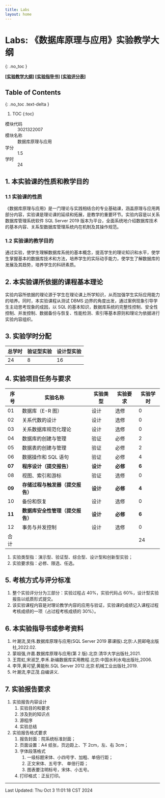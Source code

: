 ```yaml
---
title: Labs
layout: home
---
```


# Labs: 《数据库原理与应用》实验教学大纲
{: .no_toc }

**\[[实验教学大纲](./lab-syllabus.pdf)\] \[[实验指导书](./lab-book.pdf)\] \[[实验评分表](./lab-grade_table.pdf)\]**

## Table of Contents
{: .no_toc .text-delta }

1. TOC
{:toc}

<dl>
  <dt>模块代码</dt>
  <dd>3021322007</dd>
  <dt>模块名称</dt>
  <dd>数据库原理与应用</dd>
  <dt>学分</dt>
  <dd>1.5</dd>
  <dt>学时</dt>
  <dd>24</dd>
</dl>

## 1. 本实验课的性质和教学目的 

### 1.1 实验课的性质

《数据库原理与应用》是一门理论与实践相结合的专业基础课，涵盖原理与应用两部分内容，实验课是理论课的延续和拓展，是教学的重要环节。实验内容是以关系数据库管理系统软件 SQL Server 2019 版本为平台，全面系统地介绍数据库技术的基本内容、关系型数据库管理系统内在机制及其操作规范。

### 1.2 实验课的教学目的

通过实验，使学生理解数据库系统的基本概念，提高学生的理论知识和水平，使学生掌握基本的数据库技术和方法，培养学生的实际动手能力，使学生了解数据库的发展及其趋势，培养学生的科研素质。

## 2. 本实验课所依据的课程基本理论

实验内容所依据的理论源于学生在理论课上所学知识，从而加强学生实际应用能力的培养。同时，本实验课程从测试 DBMS 边界的角度出发，通过案例现象引导学生主动思考现象的成因，以 SQL 的基本知识，数据库系统的完整性控制、安全性控制、并发控制、数据备份与恢复、性能检测、索引等基本原则和理论为依据进行实验内容组织。

## 3. 实验学时分配

| 总学时 | 验证型实验 | 设计型实验 |
| --- | ----- | ----- |
| 24  | 8     | 16    |

## 4. 实验项目任务与要求

| 序号     | 实验名称               | 实验类型   | 实验要求   | 实验学时  |
| ------ | ------------------ | ------ | ------ | ----- |
| 01     | 数据库（E-R 图）         | 设计     | 选修     | 0     |
| 02     | 关系代数的设计            | 设计     | 选修     | 0     |
| 03     | 关系数据库规范化理论         | 设计     | 选修     | 0     |
| 04     | 数据库的创建与管理          | 验证     | 必修     | 2     |
| 05     | 数据表的创建与管理          | 验证     | 必修     | 2     |
| 06     | 数据操作和 SQL 语句       | 验证     | 必修     | 4     |
| **07** | **程序设计（提交报告）**     | **设计** | **必修** | **6** |
| 08     | 视图、索引和游标           | 验证     | 选修     | 0     |
| **09** | **存储过程与触发器（提交报告）** | **设计** | **必修** | **4** |
| 10     | 备份和恢复              | 设计     | 选修     | 0     |
| **11** | **数据库安全性管理（提交报告）** | **设计** | **必修** | **6** |
| 12     | 事务与并发控制            | 设计     | 选修     | 0     |
| 合计     |                    |        |        | 24    |

1. 实验类型指：演示型、验证型、综合型、设计型和创新型实验； 
2. 实验要求指：必修、限选、任选。

## 5. 考核方式与评分标准

1. 整个实验评分分为三部分：实验过程占 40%，实验代码占 60%，设计型实验报告以纸质形式提交。
2. 该实验课程内容是对理论教学内容的应用与验证，实验课的成绩记入课程过程考核成绩的一项（占过程考核成绩的 30%）。

## 6. 本实验指导书或参考资料

1. 叶潮流,吴伟.数据库原理与应用(SQL Server 2019 慕课版).北京:人民邮电出版社,2022.02.
2. 蒙祖强,许嘉.数据库原理与应用(第 2 版).北京:清华大学出版社,2021.
3. 王霓虹,宋淑芝,李禾.新编数据库实用教程.北京:中国水利水电出版社,2006. 
4. 李萍,黄可望,黄能秋.SQL Server 2012.北京:机械工业出版社,2019. 
5. 叶潮流,李正茂.自编讲义.

## 7. 实验报告要求 

1. 实验报告内容设计
	1. 实验目的和要求
	2. 涉及到的知识点
	3. 源程序
	4. 实验总结
2. 实验报告格式要求
	1. 报告封面：院系统标准封面；
	2. 页面设置：A4 纸张，页边距上、下 2cm，左、右 3cm；
	3. 字体段落格式
		1. 一级标题宋体、小四号字、加粗、单倍行距；
		2. 正文宋体、五号字、 单倍行距；
		3. 图表要注明标号，宋体、小五号。
	4. 打印格式：正反打印。

---

Last Updated: Thu Oct  3 11:01:18 CST 2024
